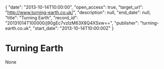 {
  "date": "2013-10-14T10:00:00", 
  "open_access": true, 
  "target_url": "http://www.turning-earth.co.uk/", 
  "description": null, 
  "end_date": null, 
  "title": "Turning Earth", 
  "record_id": "20131014T100000/j90gEc7vzIzM63X8Q4XSxw==", 
  "publisher": "turning-earth.co.uk", 
  "start_date": "2013-10-14T10:00:00Z"
}

# Turning Earth

None